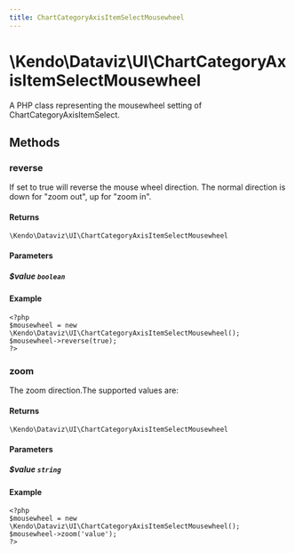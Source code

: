 ```yaml
---
title: ChartCategoryAxisItemSelectMousewheel
---
```


# \Kendo\Dataviz\UI\ChartCategoryAxisItemSelectMousewheel

A PHP class representing the mousewheel setting of ChartCategoryAxisItemSelect.


## Methods

### reverse
If set to true will reverse the mouse wheel direction. The normal direction is down for "zoom out", up for "zoom in".

#### Returns
`\Kendo\Dataviz\UI\ChartCategoryAxisItemSelectMousewheel`

#### Parameters

##### $value `boolean`



#### Example 
    <?php
    $mousewheel = new \Kendo\Dataviz\UI\ChartCategoryAxisItemSelectMousewheel();
    $mousewheel->reverse(true);
    ?>

### zoom
The zoom direction.The supported values are:

#### Returns
`\Kendo\Dataviz\UI\ChartCategoryAxisItemSelectMousewheel`

#### Parameters

##### $value `string`



#### Example 
    <?php
    $mousewheel = new \Kendo\Dataviz\UI\ChartCategoryAxisItemSelectMousewheel();
    $mousewheel->zoom('value');
    ?>

